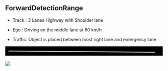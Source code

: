 ## ForwardDetectionRange

- Track : 3 Lanes Highway with Shoulder lane

- Ego : Driving on the middle lane at 60 km/h

- Traffic: Object is placed between most right lane and emergency lane

![](https://github.com/PerpetuumProgress/OVAL-Assets/blob/dev/datasets/ALKS_Scenario_4.6_1_ForwardDetectionRange_TEMPLATE/ALKS_Road_sc.PNG)


![](https://github.com/PerpetuumProgress/OVAL-Assets/blob/dev/datasets/ALKS_Scenario_4.6_1_ForwardDetectionRange_TEMPLATE/ALKS_Scenario_4.6_1_ForwardDetectionRange_TEMPLATE_gif.gif)
